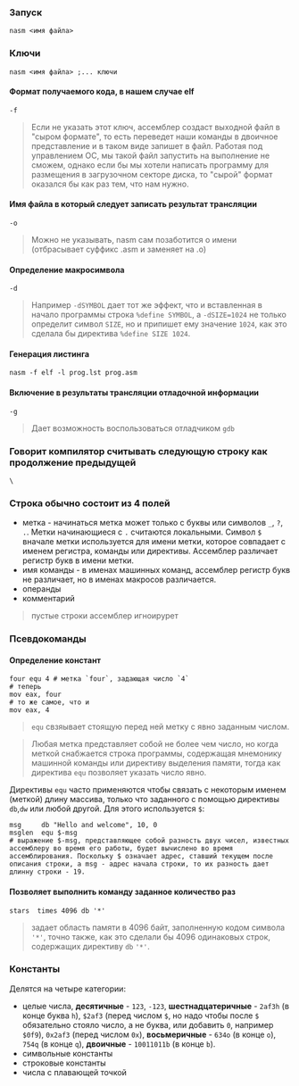 ### Запуск
```
nasm <имя файла>
```
### Ключи
```
nasm <имя файла> ;... ключи
```
#### Формат получаемого кода, в нашем случае elf
`-f`
> Если не указать этот ключ, ассемблер создаст выходной файл в "сыром формате", то есть переведет наши команды в двоичное представление и в таком виде запишет в файл. Работая под управлением ОС, мы такой файл запустить на выполнение не сможем, однако если бы мы хотели написать программу для размещения в загрузочном секторе диска, то "сырой" формат оказался бы как раз тем, что нам нужно.
#### Имя файла в который следует записать результат трансляции
`-o`
> Можно не указывать, nasm сам позаботится о имени (отбрасывает суффикс .asm и заменяет на .o)
#### Определение макросимвола
`-d`
> Например `-dSYMBOL` дает тот же эффект, что и вставленная в начало программы строка `%define SYMBOL`, а `-dSIZE=1024` не только определит символ `SIZE`, но и припишет ему значение `1024`, как это сделала бы директива `%define SIZE 1024`.
#### Генерация листинга
`nasm -f elf -l prog.lst prog.asm`
#### Включение в результаты трансляции отладочной информации 
`-g`
> Дает возможность воспользоваться отладчиком `gdb`

### Говорит компилятор считывать следующую строку как продолжение предыдущей
`\`
### Строка обычно состоит из 4 полей
* метка - начинаться метка может только с буквы или символов `_`, `?`, `.`. Метки начинающиеся с `.` считаются локальными. Символ `$` вначале метки используется для имени метки, которое совпадает с именем регистра, команды или директивы. Ассемблер различает регистр букв в имени метки.
* имя команды - в именах машинных команд, ассемблер регистр букв не различает, но в именах макросов различается.
* операнды
* комментарий
> пустые строки ассемблер игноирурет
### Псевдокоманды
#### Определение констант
```
four equ 4 # метка `four`, задающая число `4`
# теперь 
mov eax, four
# то же самое, что и 
mov eax, 4
```
> `equ` свзяывает стоящую перед ней метку с явно заданным числом.

> Любая метка представляет собой не более чем число, но когда меткой снабжается строка программы, содержащая мнемонику машинной команды или директиву выделения памяти, тогда как директива `equ` позволяет указать число явно.

Директивы `equ` часто применяются чтобы связать с некоторым именем (меткой) длину массива, только что заданного с помощью директивы `db`,`dw` или любой другой. Для этого используется `$`:
```
msg     db "Hello and welcome", 10, 0
msglen  equ $-msg
# выражение $-msg, представляющее собой разность двух чисел, известных ассемблеру во время его работы, будет вычислено во время ассемблирования. Поскольку $ означает адрес, ставший текущем после описания строки, а msg - адрес начала строки, то их разность дает длинну строки - 19.
```
#### Позволяет выполнить команду заданное количество раз
`stars  times 4096 db '*'`
> задает область памяти в 4096 байт, заполненную кодом символа `'*'`, точно также, как это сделали бы 4096 одинаковых строк, содержащих директиву `db` `'*'`.

### Константы
Делятся на четыре категории:
* целые числа, **десятичные** - `123`, `-123`, **шестнадцатеричные** - `2af3h` (в конце буква `h`), `$2af3` (перед числом `$`, но надо чтобы после `$` обязательно стояло число, а не буква, или добавить `0`, например `$0f9`), `0x2af3` (перед числом `0x`), **восьмеричные** - `634o` (в конце `o`), `754q` (в конце `q`), **двоичные** - `10011011b` (в конце `b`).  
* символьные константы
* строковые константы 
* числа с плавающей точкой
